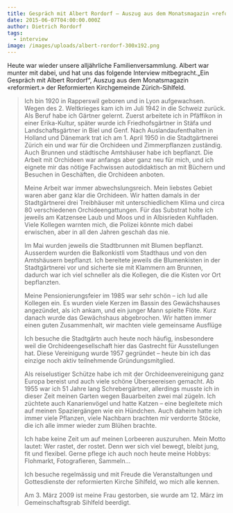 ```yaml
---
title: Gespräch mit Albert Rordorf – Auszug aus dem Monatsmagazin «reformiert.»
date: 2015-06-07T04:00:00.000Z
author: Dietrich Rordorf
tags:
  - interview
image: /images/uploads/albert-rordorf-300x192.png
---
```

Heute war wieder unsere alljährliche Familienversammlung. Albert war munter mit dabei, und hat uns das folgende Interview
mitbegracht.„Ein Gespräch mit Albert Rordorf“, Auszug aus dem Monatsmagazin «reformiert.» der Reformierten Kirchgemeinde
Zürich-Sihlfeld.

<!--more-->

> Ich bin 1920 in Rapperswil geboren und in Lyon aufgewachsen. Wegen des 2. Weltkrieges kam ich im Juli 1942 in die
> Schweiz zurück. Als Beruf habe ich Gärtner gelernt. Zuerst arbeitete ich in Pfäffikon in einer Erika-Kultur, später
> wurde ich Friedhofsgärtner in Stäfa und Landschaftsgärtner in Biel und Genf. Nach Auslandaufenthalten in Holland
> und Dänemark trat ich am 1. April 1950 in die Stadtgärtnerei Zürich ein und war für die Orchideen und Zimmerpflanzen
> zuständig. Auch Brunnen und städtische Amtshäuser habe ich bepflanzt. Die Arbeit mit Orchideen war anfangs aber ganz
> neu für mich, und ich eignete mir das nötige Fachwissen autodidaktisch an mit Büchern und Besuchen in Geschäften,
> die Orchideen anboten.
>
> Meine Arbeit war immer abwechslungsreich. Mein liebstes Gebiet waren aber ganz klar die Orchideen. Wir hatten damals
> in der Stadtgärtnerei drei Treibhäuser mit unterschiedlichem Klima und circa 80 verschiedenen Orchideengattungen. Für
> das Substrat holte ich jeweils am Katzensee Laub und Moos und in Albisrieden Kuhfladen. Viele Kollegen warnten mich,
> die Polizei könnte mich dabei erwischen, aber in all den Jahren geschah das nie.
>
> Im Mai wurden jeweils die Stadtbrunnen mit Blumen bepflanzt. Ausserdem wurden die Balkonkistli vom Stadthaus und
> von den Amtshäusern bepflanzt. Ich bereitete jeweils die Blumenkisten in der Stadtgärtnerei vor und sicherte sie
> mit Klammern am Brunnen, dadurch war ich viel schneller als die Kollegen, die die Kisten vor Ort bepflanzten.
>
> Meine Pensionierungsfeier im 1985 war sehr schön – ich lud alle Kollegen ein. Es wurden viele Kerzen im Bassin des
> Gewächshauses angezündet, als ich ankam, und ein junger Mann spielte Flöte. Kurz danach wurde das Gewächshaus
> abgebrochen. Wir hatten immer einen guten Zusammenhalt, wir machten viele gemeinsame Ausflüge
>
> Ich besuche die Stadtgärtn auch heute noch häufig, insbesondere weil die Orchideengesellschaft hier das Gastrecht
> für Ausstellungen hat. Diese Vereinigung wurde 1957 gegründet – heute bin ich das einzige noch aktiv teilnehmende
> Gründungsmitglied.
>
> Als reiselustiger Schütze habe ich mit der Orchideenvereinigung ganz Europa bereist und auch viele schöne Überseereisen
> gemacht. Ab 1955 war ich 51 Jahre lang Schrebergärtner, allerdings musste ich in dieser Zeit meinen Garten wegen
> Bauarbeiten zwei mal zügeln. Ich züchtete auch Kanarienvögel und hatte Katzen – eine begleitete mich auf meinen
> Spaziergängen wie ein Hündchen. Auch daheim hatte ich immer viele Pflanzen, viele Nachbarn brachten mir verdorrte
> Stöcke, die ich alle immer wieder zum Blühen brachte.
>
> Ich habe keine Zeit um auf meinen Lorbeeren auszuruhen. Mein Motto lautet: Wer rastet, der rostet. Denn wer sich
> viel bewegt, bleibt jung, fit und flexibel. Gerne pflege ich auch noch heute
> meine Hobbys: Flohmarkt, Fotografieren, Sammeln…
>
> Ich besuche regelmässig und mit Freude die Veranstaltungen und Gottesdienste der reformierten Kirche Sihlfeld, wo
> mich alle kennen.
>
> Am 3. März 2009 ist meine Frau gestorben, sie wurde am 12. März im Gemeinschaftsgrab Sihlfeld beerdigt.
